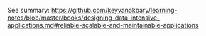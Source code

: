 

See summary: https://github.com/keyvanakbary/learning-notes/blob/master/books/designing-data-intensive-applications.md#reliable-scalable-and-maintainable-applications
